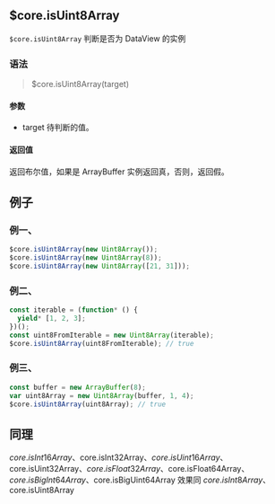 ## $core.isUint8Array

`$core.isUint8Array` 判断是否为 DataView 的实例

### 语法

> $core.isUint8Array(target)

#### 参数

- target 待判断的值。

#### 返回值

返回布尔值，如果是 ArrayBuffer 实例返回真，否则，返回假。

## 例子

### 例一、

```javascript
$core.isUint8Array(new Uint8Array());
$core.isUint8Array(new Uint8Array(8));
$core.isUint8Array(new Uint8Array([21, 31]));
```

### 例二、

```javascript
const iterable = (function* () {
  yield* [1, 2, 3];
})();
const uint8FromIterable = new Uint8Array(iterable);
$core.isUint8Array(uint8FromIterable); // true
```

### 例三、

```javascript
const buffer = new ArrayBuffer(8);
var uint8Array = new Uint8Array(buffer, 1, 4);
$core.isUint8Array(uint8Array); // true
```

## 同理

$core.isInt16Array、$core.isInt32Array、$core.isUint16Array、$core.isUint32Array、$core.isFloat32Array、$core.isFloat64Array、$core.isBigInt64Array、$core.isBigUint64Array 效果同 $core.isInt8Array、$core.isUint8Array
